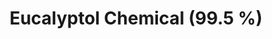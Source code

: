 ---
name: Eucalyptol Chemical (99.5 %)
title: Eucalyptol Chemical (99.5 %)
details:
  - detail:
      key: Brand
      value: Natural Aroma
  - detail:
      key: Purity
      value: 99.5%
  - detail:
      key: Packaging Type
      value: Can,Barrel
  - detail:
      key: Packaging Size
      value: 5,25,200 Kg
  - detail:
      key: Physical Form
      value: Liquid
  - detail:
      key: Chemical Formula
      value: C10H18O
  - detail:
      key: Density
      value: 922 kg/m3
  - detail:
      key: Melting Point
      value: 1.5 deg C
  - detail:
      key: Boiling Point
      value: 172 deg C
  - detail:
      key: Appearance
      value: Colorless Liquid
  - detail:
      key: Refractive Index
      value: 1.4550-1.4600 (at 20 deg C)
  - detail:
      key: CAS No
      value: 470-82-6
  - detail:
      key: Other Names
      value: Cineol
  - detail:
      key: EINECS No
      value: 207-431-5
  - detail:
      key: FEMA No
      value: 2465
  - detail:
      key: Source
      value: Eucalyptus Oil
  - detail:
      key: Odor
      value: Having characteristic odor of camphor
  - detail:
      key: Relative density
      value: 0.921-0.924 (at 20 deg C)
  - detail:
      key: Molar mass
      value: 154.249 g/mol
showOnHome: false
thumbnail: https://5.imimg.com/data5/SELLER/Default/2021/12/IP/KT/YA/3823480/eucalyptol-chemical-99-5--500x500.jpg
productImages:
  - https://ucarecdn.com/8213c725-21d0-4ac0-ad5e-c1975c20032b/
category: aroma chemicals
---